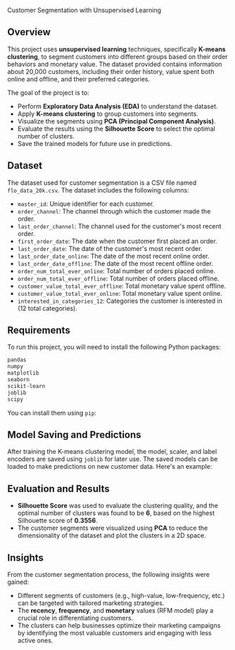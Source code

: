 Customer Segmentation with Unsupervised Learning

## Overview

This project uses **unsupervised learning** techniques, specifically **K-means clustering**, to segment customers into different groups based on their order behaviors and monetary value. The dataset provided contains information about 20,000 customers, including their order history, value spent both online and offline, and their preferred categories.

The goal of the project is to:

- Perform **Exploratory Data Analysis (EDA)** to understand the dataset.
- Apply **K-means clustering** to group customers into segments.
- Visualize the segments using **PCA (Principal Component Analysis)**.
- Evaluate the results using the **Silhouette Score** to select the optimal number of clusters.
- Save the trained models for future use in predictions.

## Dataset

The dataset used for customer segmentation is a CSV file named `flo_data_20k.csv`. The dataset includes the following columns:

- `master_id`: Unique identifier for each customer.
- `order_channel`: The channel through which the customer made the order.
- `last_order_channel`: The channel used for the customer's most recent order.
- `first_order_date`: The date when the customer first placed an order.
- `last_order_date`: The date of the customer's most recent order.
- `last_order_date_online`: The date of the most recent online order.
- `last_order_date_offline`: The date of the most recent offline order.
- `order_num_total_ever_online`: Total number of orders placed online.
- `order_num_total_ever_offline`: Total number of orders placed offline.
- `customer_value_total_ever_offline`: Total monetary value spent offline.
- `customer_value_total_ever_online`: Total monetary value spent online.
- `interested_in_categories_12`: Categories the customer is interested in (12 total categories).

## Requirements

To run this project, you will need to install the following Python packages:

```txt
pandas
numpy
matplotlib
seaborn
scikit-learn
joblib
scipy
```

You can install them using `pip`:


## Model Saving and Predictions

After training the K-means clustering model, the model, scaler, and label encoders are saved using `joblib` for later use. The saved models can be loaded to make predictions on new customer data. Here's an example:

## Evaluation and Results

- **Silhouette Score** was used to evaluate the clustering quality, and the optimal number of clusters was found to be **6**, based on the highest Silhouette score of **0.3556**.
- The customer segments were visualized using **PCA** to reduce the dimensionality of the dataset and plot the clusters in a 2D space.

## Insights

From the customer segmentation process, the following insights were gained:

- Different segments of customers (e.g., high-value, low-frequency, etc.) can be targeted with tailored marketing strategies.
- The **recency**, **frequency**, and **monetary** values (RFM model) play a crucial role in differentiating customers.
- The clusters can help businesses optimize their marketing campaigns by identifying the most valuable customers and engaging with less active ones.
